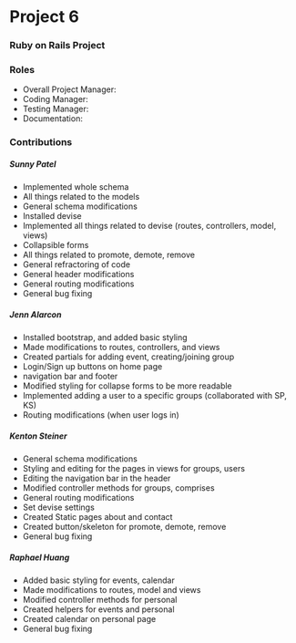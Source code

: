 # Project 6
### Ruby on Rails Project

### Roles
* Overall Project Manager:
* Coding Manager:
* Testing Manager:
* Documentation:

### Contributions

##### Sunny Patel
* Implemented whole schema
* All things related to the models
* General schema modifications
* Installed devise
* Implemented all things related to devise (routes, controllers, model, views)
* Collapsible forms
* All things related to promote, demote, remove
* General refractoring of code
* General header modifications
* General routing modifications
* General bug fixing


##### Jenn Alarcon
* Installed bootstrap, and added basic styling
* Made modifications to routes, controllers, and views
* Created partials for adding event, creating/joining group
* Login/Sign up buttons on home page
* navigation bar and footer
* Modified styling for collapse forms to be more readable
* Implemented adding a user to a specific groups (collaborated with SP, KS)
* Routing modifications (when user logs in)




##### Kenton Steiner
* General schema modifications
* Styling and editing for the pages in views for groups, users
* Editing the navigation bar in the header
* Modified controller methods for groups, comprises
* General routing modifications
* Set devise settings
* Created Static pages about and contact
* Created button/skeleton for promote, demote, remove
* General bug fixing

##### Raphael Huang
* Added basic styling for events, calendar
* Made modifications to routes, model and views
* Modified controller methods for personal
* Created helpers for events and personal
* Created calendar on personal page
* General bug fixing
